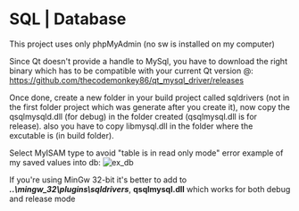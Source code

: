# SQL | Database

This project uses only phpMyAdmin (no sw is installed on my computer)

Since Qt doesn't provide a handle to MySql, you have to download the right binary which has to be compatible with your current Qt version @: https://github.com/thecodemonkey86/qt_mysql_driver/releases

Once done, create a new folder in your build project called sqldrivers (not in the first folder project which was generate after you create it), now copy the qsqlmysqld.dll (for debug) in the folder created (qsqlmysql.dll is for release). also you have to copy libmysql.dll in the folder where the excutable is (in build folder).

Select MyISAM type to avoid "table is in read only mode" error
example of my saved values into db:
![ex_db](https://user-images.githubusercontent.com/62848804/92991884-833dbd80-f4de-11ea-88d4-410031d3ad83.png)

If you're using MinGw 32-bit it's better to add to _**..\mingw_32\plugins\sqldrivers**_, **qsqlmysql.dll** which works for both debug and release mode
